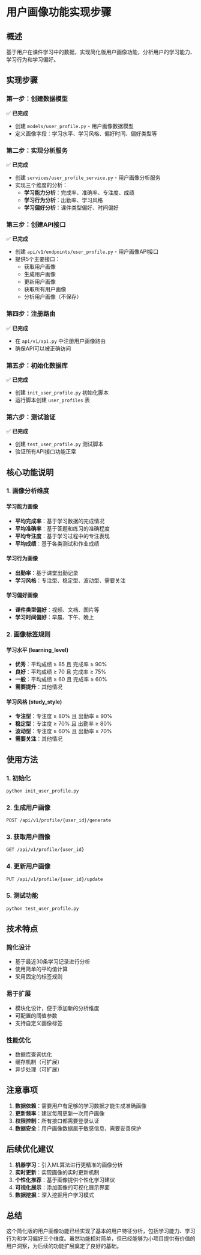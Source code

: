 # 用户画像功能实现步骤

## 概述
基于用户在课件学习中的数据，实现简化版用户画像功能，分析用户的学习能力、学习行为和学习偏好。

## 实现步骤

### 第一步：创建数据模型
✅ **已完成**
- 创建 `models/user_profile.py` - 用户画像数据模型
- 定义画像字段：学习水平、学习风格、偏好时间、偏好类型等

### 第二步：实现分析服务
✅ **已完成**
- 创建 `services/user_profile_service.py` - 用户画像分析服务
- 实现三个维度的分析：
  - **学习能力分析**：完成率、准确率、专注度、成绩
  - **学习行为分析**：出勤率、学习风格
  - **学习偏好分析**：课件类型偏好、时间偏好

### 第三步：创建API接口
✅ **已完成**
- 创建 `api/v1/endpoints/user_profile.py` - 用户画像API接口
- 提供5个主要接口：
  - 获取用户画像
  - 生成用户画像
  - 更新用户画像
  - 获取所有用户画像
  - 分析用户画像（不保存）

### 第四步：注册路由
✅ **已完成**
- 在 `api/v1/api.py` 中注册用户画像路由
- 确保API可以被正确访问

### 第五步：初始化数据库
✅ **已完成**
- 创建 `init_user_profile.py` 初始化脚本
- 运行脚本创建 `user_profiles` 表

### 第六步：测试验证
✅ **已完成**
- 创建 `test_user_profile.py` 测试脚本
- 验证所有API接口功能正常

## 核心功能说明

### 1. 画像分析维度

#### 学习能力画像
- **平均完成率**：基于学习数据的完成情况
- **平均准确率**：基于答题和练习的准确程度  
- **平均专注度**：基于学习过程中的专注表现
- **平均成绩**：基于各类测试和作业成绩

#### 学习行为画像
- **出勤率**：基于课堂出勤记录
- **学习风格**：专注型、稳定型、波动型、需要关注

#### 学习偏好画像
- **课件类型偏好**：视频、文档、图片等
- **学习时间偏好**：早晨、下午、晚上

### 2. 画像标签规则

#### 学习水平 (learning_level)
- **优秀**：平均成绩 ≥ 85 且 完成率 ≥ 90%
- **良好**：平均成绩 ≥ 70 且 完成率 ≥ 75%
- **一般**：平均成绩 ≥ 60 且 完成率 ≥ 60%
- **需要提升**：其他情况

#### 学习风格 (study_style)
- **专注型**：专注度 ≥ 80% 且 出勤率 ≥ 90%
- **稳定型**：专注度 ≥ 70% 且 出勤率 ≥ 80%
- **波动型**：专注度 ≥ 60% 且 出勤率 ≥ 70%
- **需要关注**：其他情况

## 使用方法

### 1. 初始化
```bash
python init_user_profile.py
```

### 2. 生成用户画像
```bash
POST /api/v1/profile/{user_id}/generate
```

### 3. 获取用户画像
```bash
GET /api/v1/profile/{user_id}
```

### 4. 更新用户画像
```bash
PUT /api/v1/profile/{user_id}/update
```

### 5. 测试功能
```bash
python test_user_profile.py
```

## 技术特点

### 简化设计
- 基于最近30条学习记录进行分析
- 使用简单的平均值计算
- 采用固定的标签规则

### 易于扩展
- 模块化设计，便于添加新的分析维度
- 可配置的阈值参数
- 支持自定义画像标签

### 性能优化
- 数据库查询优化
- 缓存机制（可扩展）
- 异步处理（可扩展）

## 注意事项

1. **数据依赖**：需要用户有足够的学习数据才能生成准确画像
2. **更新频率**：建议每周更新一次用户画像
3. **权限控制**：所有接口都需要登录认证
4. **数据安全**：用户画像数据属于敏感信息，需要妥善保护

## 后续优化建议

1. **机器学习**：引入ML算法进行更精准的画像分析
2. **实时更新**：实现画像的实时更新机制
3. **个性化推荐**：基于画像提供个性化学习建议
4. **可视化展示**：添加画像的可视化展示界面
5. **数据挖掘**：深入挖掘用户学习模式

## 总结

这个简化版的用户画像功能已经实现了基本的用户特征分析，包括学习能力、学习行为和学习偏好三个维度。虽然功能相对简单，但已经能够为小项目提供有价值的用户洞察，为后续的功能扩展奠定了良好的基础。 